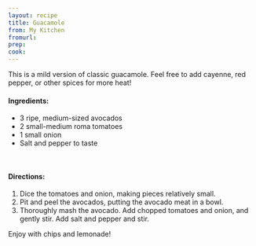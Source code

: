 ```yaml
---
layout: recipe
title: Guacamole
from: My Kitchen
fromurl: 
prep: 
cook: 
---
```


This is a mild version of classic guacamole. Feel free to add cayenne,
red pepper, or other spices for more heat!

#### Ingredients:

* 3 ripe, medium-sized avocados
* 2 small-medium roma tomatoes
* 1 small onion
* Salt and pepper to taste

<br>

#### Directions:

1. Dice the tomatoes and onion, making pieces relatively small.
2. Pit and peel the avocados, putting the avocado meat in a bowl.
3. Thoroughly mash the avocado. Add chopped tomatoes and onion, and
gently stir. Add salt and pepper and stir.

Enjoy with chips and lemonade!
